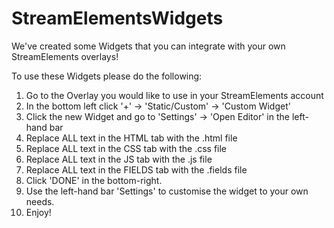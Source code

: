 # StreamElementsWidgets
We've created some Widgets that you can integrate with your own StreamElements overlays!

To use these Widgets please do the following:
1. Go to the Overlay you would like to use in your StreamElements account
2. In the bottom left click '+' -> 'Static/Custom' -> 'Custom Widget'
3. Click the new Widget and go to 'Settings' -> 'Open Editor' in the left-hand bar
4. Replace ALL text in the HTML tab with the .html file
5. Replace ALL text in the CSS tab with the .css file
6. Replace ALL text in the JS tab with the .js file
7. Replace ALL text in the FIELDS tab with the .fields file
8. Click 'DONE' in the bottom-right.
9. Use the left-hand bar 'Settings' to customise the widget to your own needs.
10. Enjoy!
